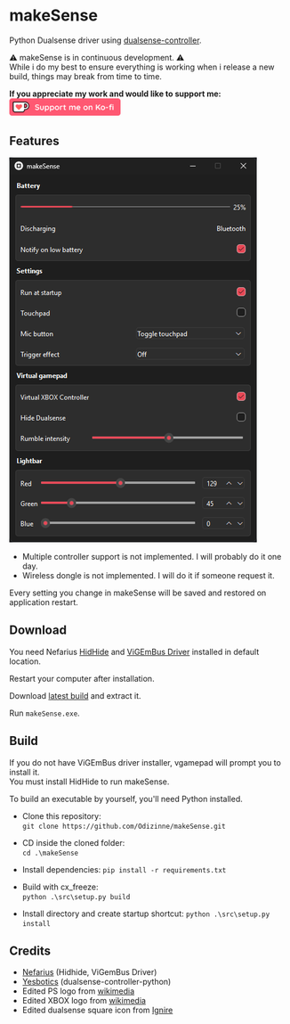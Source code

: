 # makeSense

Python Dualsense driver using [dualsense-controller](https://github.com/yesbotics/dualsense-controller-python).

⚠️ makeSense is in continuous development. ⚠️  
While i do my best to ensure everything is working when i release a new build, things may break from time to time. 

**If you appreciate my work and would like to support me:**<br/>
<a href="https://ko-fi.com/odizinne">
  <img src="assets/kofi_button_red.png" alt="Ko-fi" width="200" height="auto">
</a>

## Features

![image](assets/makeSense_screenshot.png)

- Multiple controller support is not implemented. I will probably do it one day.  
- Wireless dongle is not implemented. I will do it if someone request it.

Every setting you change in makeSense will be saved and restored on application restart.

## Download

You need Nefarius [HidHide](https://github.com/nefarius/HidHide/releases/download/v1.5.230.0/HidHide_1.5.230_x64.exe) and [ViGEmBus Driver](https://github.com/nefarius/ViGEmBus/releases/download/v1.22.0/ViGEmBus_1.22.0_x64_x86_arm64.exe) installed in default location.

Restart your computer after installation.

Download [latest build](https://github.com/Odizinne/makeSense/releases/) and extract it.

Run `makeSense.exe`.

## Build

If you do not have ViGEmBus driver installer, vgamepad will prompt you to install it.  
You must install HidHide to run makeSense.

To build an executable by yourself, you'll need Python installed.

- Clone this repository:  
`git clone https://github.com/Odizinne/makeSense.git`

- CD inside the cloned folder:  
`cd .\makeSense`

- Install dependencies:
`pip install -r requirements.txt`

- Build with cx_freeze:  
`python .\src\setup.py build`

- Install directory and create startup shortcut:
`python .\src\setup.py install`

## Credits

- [Nefarius](https://github.com/nefarius) (Hidhide, ViGemBus Driver)
- [Yesbotics](https://github.com/yesbotics) (dualsense-controller-python)
- Edited PS logo from [wikimedia](https://commons.wikimedia.org/wiki/File:PlayStation_logo.svg)
- Edited XBOX logo from [wikimedia](https://commons.wikimedia.org/wiki/File:Xbox_Logo.svg)
- Edited dualsense square icon from [Ignire](https://next.nexusmods.com/profile/Ignire/about-me?gameId=1392)

